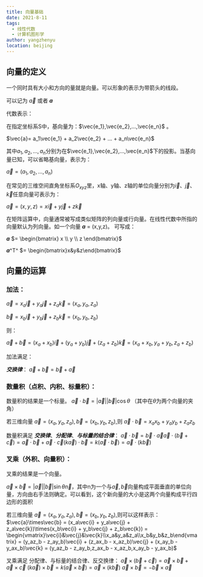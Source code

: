 ```yaml
---
title: 向量基础
date: 2021-8-11
tags: 
  - 线性代数
  - 计算机图形学
author: yangzhenyu
location: beijing  
---
```


## 向量的定义

一个同时具有大小和方向的量就是向量。可以形象的表示为带箭头的线段。

可以记为 $\vec{a}$​​​​ 或者 ***a***

代数表示：

在指定坐标系S中，基向量为：$\vec{e_1},\vec{e_2},...,\vec{e_n}$ 。

 $\vec{a}= a_1\vec{e_1} + a_2\vec{e_2} + ... + a_n\vec{e_n}$

其中$a_1,a_2,...,a_n$分别为在$\vec{e_1},\vec{e_2},...,\vec{e_n}$​​​下的投影。当基向量已知，可以省略基向量，表示为：

$\vec{a} = (a_1,a_2,...,a_n)$

在常见的三维空间直角坐标系$O_{xyz}$​里，x轴、y轴、z轴的单位向量分别为$\vec{i}、\vec{j}、\vec{k}$任意向量可表示为：

$\vec{a} = (x,y,z) = x\vec{i} + y\vec{j} + z\vec{k}$

在矩阵运算中，向量通常被写成类似矩阵的列向量或行向量。在线性代数中所指的向量默认为列向量。如一个向量 ***a*** = (x,y,z)。 可写成：

***a*** $= \begin{bmatrix} x \\ y \\ z \end{bmatrix}$​​

***a***^T^ $= \begin{bmatrix}x&y&z\end{bmatrix}$​​​​​​​​​​



## 向量的运算

### 加法：

$\vec{a} = x_a\vec{i} + y_a\vec{j} + z_a\vec{k} = (x_a,y_a,z_a)$​​​​ 

$\vec{b} = x_b\vec{i} + y_b\vec{j} + z_b\vec{k} = (x_b,y_b,z_b)$​​ 

则：

$\vec{a} + \vec{b} = (x_a + x_b)\vec{i} + (y_a + y_b)\vec{j} + (z_a + z_b)\vec{k} = (x_a + x_b,y_a+y_b,z_a+z_b)$​​

加法满足：

***交换律***： $\vec{a} + \vec{b} = \vec{b} + \vec{a}$​

### 数量积（点积、内积、标量积）：
数量积的结果是一个标量。
$\vec{a}\cdot\vec{b} = |\vec{a}||\vec{b}|\cos{\theta}$ （其中在$\theta$为两个向量的夹角）

若三维向量  $\vec{a} = (x_a,y_a,z_a),\vec{b} = (x_b,y_b,z_b)$​,则
$\vec{a}\cdot\vec{b} = x_ax_b + y_ay_b + z_az_b$​​​

数量积满足 ***交换律***、***分配律***、***与标量的结合律***：
$\vec{a}\cdot\vec{b} = \vec{b}\cdot\vec{a}$​​​
$\vec{a}\cdot(\vec{b} + \vec{c})= \vec{a}\cdot\vec{b} + \vec{a}\cdot\vec{c}$​​​​​
$(k\vec{a})\cdot\vec{b} = k(\vec{a}\cdot\vec{b}) = \vec{a}\cdot(k\vec{b})$​​

### 叉乘（外积、向量积）：
叉乘的结果是一个向量。

$\vec{a}\times\vec{b} = |\vec{a}||\vec{b}|\sin{\theta}\vec{n}$​，其中n为一个与$\vec{a},\vec{b}$​向量构成平面垂直的单位向量，方向由右手法则确定。可以看到，这个新向量的大小是这两个向量构成平行四边形的面积

若三维向量  $\vec{a} = (x_a,y_a,z_a),\vec{b} = (x_b,y_b,z_b)$,则可以这样表示：
$\vec{a}\times\vec{b} = (x_a\vec{i} + y_a\vec{j} + z_a\vec{k})\times(x_b\vec{i} + y_b\vec{j} + z_b\vec{k}) = \begin{vmatrix}\vec{i}&\vec{j}&\vec{k}\\x_a&y_a&z_a\\x_b&y_b&z_b\end{vmatrix} = (y_az_b - z_ay_b)\vec{i} + (z_ax_b - x_az_b)\vec{j} + (x_ay_b - y_ax_b)\vec{k} = (y_az_b - z_ay_b,z_ax_b - x_az_b,x_ay_b - y_ax_b)$​​​​​​​​​​​

叉乘满足 分配律、与标量的结合律、反交换律：
$\vec{a}\times(\vec{b} + \vec{c}) = \vec{a}\times\vec{b} + \vec{a}\times\vec{c}$
$(k\vec{a})\times\vec{b} = k(\vec{a}\times\vec{b}) = \vec{a}\times(k\vec{b})$
$\vec{a}\times\vec{b} = -\vec{b}\times\vec{a}$
